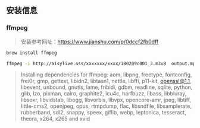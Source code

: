 
## 安装信息

### ffmpeg

> 安装参考网址：https://www.jianshu.com/p/0dccf2fb0dff

```bash 
brew install ffmpeg

ffmpeg -i http://aisylive.oss/xxxxxxx/xxxx/180209c001_3.m3u8  output.mp4

```

>  Installing dependencies for ffmpeg: aom, libpng, freetype, fontconfig, frei0r, gmp, gettext, libidn2, libtasn1, nettle, libffi, p11-kit, openssl@1.1, libevent, unbound, gnutls, lame, fribidi, gdbm, readline, sqlite, python, glib, lzo, pixman, cairo, graphite2, icu4c, harfbuzz, libass, libbluray, libsoxr, libvidstab, libogg, libvorbis, libvpx, opencore-amr, jpeg, libtiff, little-cms2, openjpeg, opus, rtmpdump, flac, libsndfile, libsamplerate, rubberband, sdl2, snappy, speex, giflib, webp, leptonica, tesseract, theora, x264, x265 and xvid